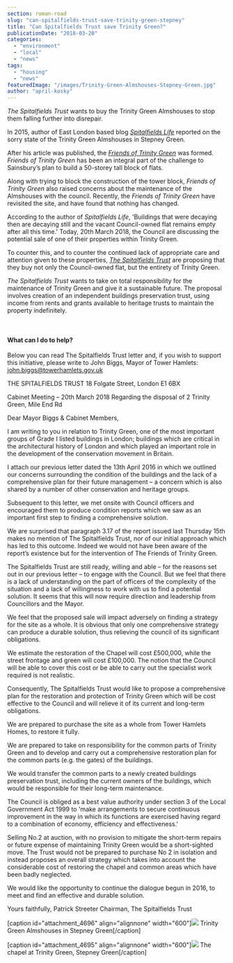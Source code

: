 ```yaml
---
section: roman-road
slug: "can-spitalfields-trust-save-trinity-green-stepney"
title: "Can Spitalfields Trust save Trinity Green?"
publicationDate: "2018-03-20"
categories: 
  - "environment"
  - "local"
  - "news"
tags: 
  - "housing"
  - "news"
featuredImage: "/images/Trinity-Green-Almshouses-Stepney-Green.jpg"
author: "april-kosky"
---
```


_The Spitalfields Trust_ wants to buy the Trinity Green Almshouses to stop them falling further into disrepair.

In 2015, author of East London based blog [_Spitalfields Life_](https://spitalfieldslife.com/) reported on the sorry state of the Trinity Green Almshouses in Stepney Green.

After his article was published, the [_Friends of Trinity Green_](https://www.friendsoftrinitygreen.co.uk/) was formed. _Friends of Trinity Green_ has been an integral part of the challenge to Sainsbury’s plan to build a 50-storey tall block of flats.

Along with trying to block the construction of the tower block, _Friends of Trinity Green_ also raised concerns about the maintenance of the Almshouses with the council. Recently, the _Friends of Trinity Green_ have revisited the site, and have found that nothing has changed.

According to the author of _Spitalfields Life_, 'Buildings that were decaying then are decaying still and the vacant Council-owned flat remains empty after all this time.' Today, 20th March 2018, the Council are discussing the potential sale of one of their properties within Trinity Green.

To counter this, and to counter the continued lack of appropriate care and attention given to these properties, [_The Spitalfields Trust_](https://www.thespitalfieldstrust.com/) are proposing that they buy not only the Council-owned flat, but the entirety of Trinity Green.

_The Spitalfields Trust_ wants to take on total responsibility for the maintenance of Trinity Green and give it a sustainable future. The proposal involves creation of an independent buildings preservation trust, using income from rents and grants available to heritage trusts to maintain the property indefinitely.

 

#### What can I do to help?

Below you can read The Spitalfields Trust letter and, if you wish to support this initiative, please write to John Biggs, Mayor of Tower Hamlets: john.biggs@towerhamlets.gov.uk

THE SPITALFIELDS TRUST 18 Folgate Street, London E1 6BX

Cabinet Meeting – 20th March 2018 Regarding the disposal of 2 Trinity Green, Mile End Rd

Dear Mayor Biggs & Cabinet Members,

I am writing to you in relation to Trinity Green, one of the most important groups of Grade I listed buildings in London; buildings which are critical in the architectural history of London and which played an important role in the development of the conservation movement in Britain.

I attach our previous letter dated the 13th April 2016 in which we outlined our concerns surrounding the condition of the buildings and the lack of a comprehensive plan for their future management – a concern which is also shared by a number of other conservation and heritage groups.

Subsequent to this letter, we met onsite with Council officers and encouraged them to produce condition reports which we saw as an important first step to finding a comprehensive solution.

We are surprised that paragraph 3.17 of the report issued last Thursday 15th makes no mention of The Spitalfields Trust, nor of our initial approach which has led to this outcome. Indeed we would not have been aware of the report’s existence but for the intervention of The Friends of Trinity Green.

The Spitalfields Trust are still ready, willing and able – for the reasons set out in our previous letter – to engage with the Council. But we feel that there is a lack of understanding on the part of officers of the complexity of the situation and a lack of willingness to work with us to find a potential solution. It seems that this will now require direction and leadership from Councillors and the Mayor.

We feel that the proposed sale will impact adversely on finding a strategy for the site as a whole. It is obvious that only one comprehensive strategy can produce a durable solution, thus relieving the council of its significant obligations.

We estimate the restoration of the Chapel will cost £500,000, while the street frontage and green will cost £100,000. The notion that the Council will be able to cover this cost or be able to carry out the specialist work required is not realistic.

Consequently, The Spitalfields Trust would like to propose a comprehensive plan for the restoration and protection of Trinity Green which will be cost effective to the Council and will relieve it of its current and long-term obligations.

We are prepared to purchase the site as a whole from Tower Hamlets Homes, to restore it fully.

We are prepared to take on responsibility for the common parts of Trinity Green and to develop and carry out a comprehensive restoration plan for the common parts (e.g. the gates) of the buildings.

We would transfer the common parts to a newly created buildings preservation trust, including the current owners of the buildings, which would be responsible for their long-term maintenance.

The Council is obliged as a best value authority under section 3 of the Local Government Act 1999 to 'make arrangements to secure continuous improvement in the way in which its functions are exercised having regard to a combination of economy, efficiency and effectiveness.'

Selling No.2 at auction, with no provision to mitigate the short-term repairs or future expense of maintaining Trinity Green would be a short-sighted move. The Trust would not be prepared to purchase No 2 in isolation and instead proposes an overall strategy which takes into account the considerable cost of restoring the chapel and common areas which have been badly neglected.

We would like the opportunity to continue the dialogue begun in 2016, to meet and find an effective and durable solution.

Yours faithfully, Patrick Streeter Chairman, The Spitalfields Trust

\[caption id="attachment\_4696" align="alignnone" width="600"\]![](/images/Trinity-Green-Almshouses.jpg) Trinity Green Almshouses in Stepney Green\[/caption\]

\[caption id="attachment\_4695" align="alignnone" width="600"\]![](/images/Chapel-at-Trinity-Green.jpg) The chapel at Trinity Green, Stepney Green\[/caption\]
